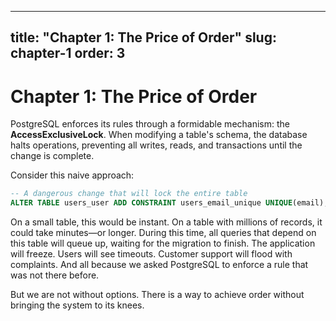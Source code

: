 
---
title: "Chapter 1: The Price of Order"
slug: chapter-1
order: 3
---

# Chapter 1: The Price of Order

PostgreSQL enforces its rules through a formidable mechanism: the **AccessExclusiveLock**. When modifying a table's schema, the database halts operations, preventing all writes, reads, and transactions until the change is complete.

Consider this naive approach:

```sql
-- A dangerous change that will lock the entire table
ALTER TABLE users_user ADD CONSTRAINT users_email_unique UNIQUE(email);
```

On a small table, this would be instant. On a table with millions of records, it could take minutes—or longer. During this time, all queries that depend on this table will queue up, waiting for the migration to finish. The application will freeze. Users will see timeouts. Customer support will flood with complaints. And all because we asked PostgreSQL to enforce a rule that was not there before.

But we are not without options. There is a way to achieve order without bringing the system to its knees.
